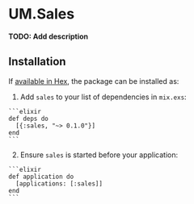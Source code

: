 # UM.Sales

**TODO: Add description**

## Installation

If [available in Hex](https://hex.pm/docs/publish), the package can be installed as:

  1. Add `sales` to your list of dependencies in `mix.exs`:

    ```elixir
    def deps do
      [{:sales, "~> 0.1.0"}]
    end
    ```

  2. Ensure `sales` is started before your application:

    ```elixir
    def application do
      [applications: [:sales]]
    end
    ```

